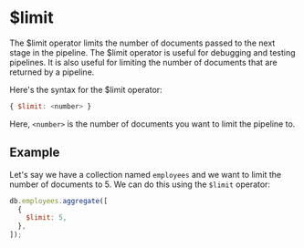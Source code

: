 # $limit

The $limit operator limits the number of documents passed to the next stage in the pipeline. The $limit operator is useful for debugging and testing pipelines. It is also useful for limiting the number of documents that are returned by a pipeline.

Here's the syntax for the $limit operator:

```javascript
{ $limit: <number> }
```

Here, `<number>` is the number of documents you want to limit the pipeline to.

## Example

Let's say we have a collection named `employees` and we want to limit the number of documents to 5. We can do this using the `$limit` operator:

```javascript
db.employees.aggregate([
  {
    $limit: 5,
  },
]);
```
